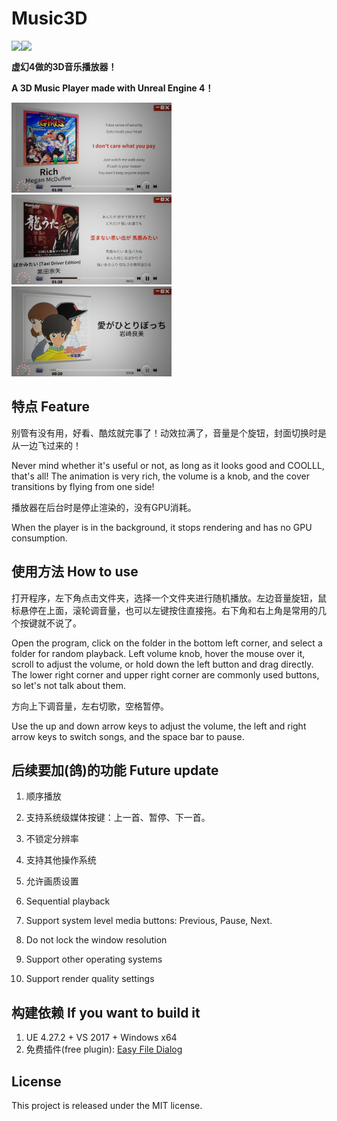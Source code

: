 # Music3D

<img src="https://img.shields.io/badge/version-0.1-green" align="left" width="" /><img src="https://img.shields.io/badge/license-MIT-green.svg?style=flat" align="left" width="" /></br>



**虚幻4做的3D音乐播放器！**

**A 3D Music Player made with Unreal Engine 4！**

<img src="screenshots/2.jpg" style="zoom: 25%;" />

<img src="screenshots/1.jpg" style="zoom: 25%;" />

<img src="screenshots/3.jpg" style="zoom: 25%;" />

## 特点 Feature

别管有没有用，好看、酷炫就完事了！动效拉满了，音量是个旋钮，封面切换时是从一边飞过来的！

Never mind whether it's useful or not, as long as it looks good and COOLLL, that's all! The animation is very rich, the volume is a knob, and the cover transitions by flying from one side!

播放器在后台时是停止渲染的，没有GPU消耗。

When the player is in the background, it stops rendering and has no GPU consumption.

## 使用方法 How to use

打开程序，左下角点击文件夹，选择一个文件夹进行随机播放。左边音量旋钮，鼠标悬停在上面，滚轮调音量，也可以左键按住直接拖。右下角和右上角是常用的几个按键就不说了。

Open the program, click on the folder in the bottom left corner, and select a folder for random playback. Left volume knob, hover the mouse over it, scroll to adjust the volume, or hold down the left button and drag directly. The lower right corner and upper right corner are commonly used buttons, so let's not talk about them.

方向上下调音量，左右切歌，空格暂停。

Use the up and down arrow keys to adjust the volume, the left and right arrow keys to switch songs, and the space bar to pause.

## 后续要加(鸽)的功能 Future update

1. 顺序播放

2. 支持系统级媒体按键：上一首、暂停、下一首。

3. 不锁定分辨率

4. 支持其他操作系统

5. 允许画质设置




1. Sequential playback

2. Support system level media buttons: Previous, Pause, Next.

3. Do not lock the window resolution

4. Support other operating systems

5. Support render quality settings



## 构建依赖 If you want to build it

1. UE 4.27.2 + VS 2017 + Windows x64
2. 免费插件(free plugin): [Easy File Dialog](https://fab.com/s/cd9f3136efee)



## License

This project is released under the MIT license.
